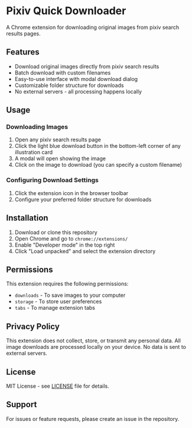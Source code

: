 # Pixiv Quick Downloader

A Chrome extension for downloading original images from pixiv search results pages.

## Features

- Download original images directly from pixiv search results
- Batch download with custom filenames
- Easy-to-use interface with modal download dialog
- Customizable folder structure for downloads
- No external servers - all processing happens locally

## Usage

### Downloading Images

1. Open any pixiv search results page
2. Click the light blue download button in the bottom-left corner of any illustration card
3. A modal will open showing the image
4. Click on the image to download (you can specify a custom filename)

### Configuring Download Settings

1. Click the extension icon in the browser toolbar
2. Configure your preferred folder structure for downloads

## Installation

1. Download or clone this repository
2. Open Chrome and go to `chrome://extensions/`
3. Enable "Developer mode" in the top right
4. Click "Load unpacked" and select the extension directory

## Permissions

This extension requires the following permissions:
- `downloads` - To save images to your computer
- `storage` - To store user preferences
- `tabs` - To manage extension tabs

## Privacy Policy

This extension does not collect, store, or transmit any personal data. All image downloads are processed locally on your device. No data is sent to external servers.

## License

MIT License - see [LICENSE](LICENSE) file for details.

## Support

For issues or feature requests, please create an issue in the repository.